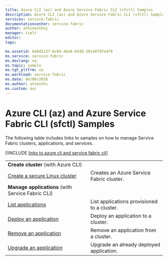 ```yaml
---
title: Azure CLI (az) and Azure Service Fabric CLI (sfctl) Samples
description: Azure CLI (az) and Azure Service Fabric CLI (sfctl) Samples
services: service-fabric
documentationcenter: service-fabric
author: athinanthny
manager: timlt
editor: 
tags: 

ms.assetid: b48d1137-8c04-46e0-b430-101e07d7e470
ms.service: service-fabric
ms.devlang: na
ms.topic: sample
ms.tgt_pltfrm: na
ms.workload: service-fabric
ms.date: 04/09/2018
ms.author: atsenthi
ms.custom: mvc
---
```


# Azure CLI (az) and Azure Service Fabric CLI (sfctl) Samples

The following table includes links to samples on how to manage Service Fabric clusters, applications, and services.

[!INCLUDE [links to azure cli and service fabric cli](../../includes/service-fabric-sfctl.md)]

| | |
|-|-|
| **Create cluster** (with Azure CLI)||
| [Create a secure Linux cluster](./scripts/cli-create-cluster.md)| Creates an Azure Service Fabric cluster. |
| **Manage applications** (with Service Fabric CLI)||
| [List applications](./scripts/sfctl-list-applications.md)| List applications provisioned to a cluster.|
| [Deploy an application](./scripts/cli-deploy-application.md)| Deploy an application to a cluster.|
| [Remove an application](./scripts/cli-remove-application.md)| Remove an application from a cluster.|
| [Upgrade an application](./scripts/sfctl-upgrade-application.md)| Upgrade an already deployed application.|

